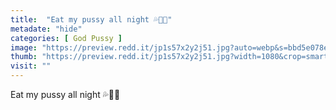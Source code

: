 ```yaml
---
title:  "Eat my pussy all night 💦🍭👅"
metadate: "hide"
categories: [ God Pussy ]
image: "https://preview.redd.it/jp1s57x2y2j51.jpg?auto=webp&s=bbd5e078eafaee862fc0ffdda2791e58c24e1b53"
thumb: "https://preview.redd.it/jp1s57x2y2j51.jpg?width=1080&crop=smart&auto=webp&s=5fe48bbb9434e5b97d02d12e364a1f459969aa70"
visit: ""
---
```

Eat my pussy all night 💦🍭👅
